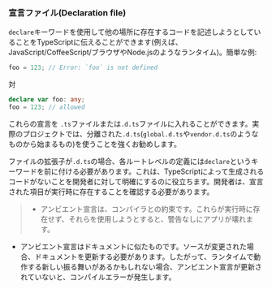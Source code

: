 ### 宣言ファイル(Declaration file)
`declare`キーワードを使用して他の場所に存在するコードを記述しようとしていることをTypeScriptに伝えることができます(例えば、JavaScript/CoffeeScript/ブラウザやNode.jsのようなランタイム)。簡単な例:

```ts
foo = 123; // Error: `foo` is not defined
```
対
```ts
declare var foo: any;
foo = 123; // allowed
```

これらの宣言を `.ts`ファイルまたは`.d.ts`ファイルに入れることができます。実際のプロジェクトでは、分離された`.d.ts`(`global.d.ts`や`vendor.d.ts`のようなものから始まるもの)を使うことを強くお勧めします。

ファイルの拡張子が`.d.ts`の場合、各ルートレベルの定義には`declare`というキーワードを前に付ける必要があります。これは、TypeScriptによって生成されるコードがないことを開発者に対して明確にするのに役立ちます。開発者は、宣言された項目が実行時に存在することを確認する必要があります。

> * アンビエント宣言は、コンパイラとの約束です。これらが実行時に存在せず、それらを使用しようとすると、警告なしにアプリが壊れます。
* アンビエント宣言はドキュメントに似たものです。ソースが変更された場合、ドキュメントを更新する必要があります。したがって、ランタイムで動作する新しい振る舞いがあるかもしれない場合、アンビエント宣言が更新されていないと、コンパイルエラーが発生します。
